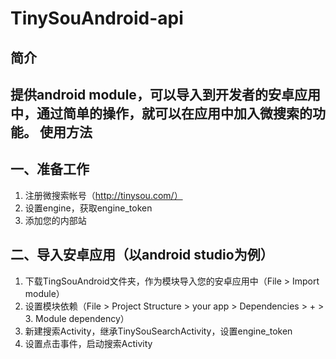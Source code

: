 TinySouAndroid-api
==================
简介
-----
提供android module，可以导入到开发者的安卓应用中，通过简单的操作，就可以在应用中加入微搜索的功能。
使用方法
--------

一、准备工作
--------
1. 注册微搜索帐号（http://tinysou.com/）
2. 设置engine，获取engine_token
3. 添加您的内部站

二、导入安卓应用（以android studio为例）
--------
1. 下载TingSouAndroid文件夹，作为模块导入您的安卓应用中（File > Import module）
2. 设置模块依赖（File > Project Structure > your app  >  Dependencies  > + > 3. Module dependency）
3. 新建搜索Activity，继承TinySouSearchActivity，设置engine_token
4. 设置点击事件，启动搜索Activity
